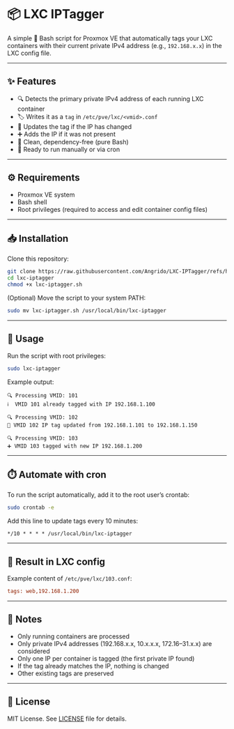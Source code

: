 # 📦 LXC IPTagger

A simple 🔧 Bash script for Proxmox VE that automatically tags your LXC containers with their current private IPv4 address (e.g., `192.168.x.x`) in the LXC config file.

---

## ✨ Features

- 🔍 Detects the primary private IPv4 address of each running LXC container
- 🏷️ Writes it as a `tag` in `/etc/pve/lxc/<vmid>.conf`
- 🔁 Updates the tag if the IP has changed
- ➕ Adds the IP if it was not present
- 🔐 Clean, dependency-free (pure Bash)
- 🤖 Ready to run manually or via cron

---

## ⚙️ Requirements

- Proxmox VE system
- Bash shell
- Root privileges (required to access and edit container config files)

---

## 📥 Installation

Clone this repository:

```bash
git clone https://raw.githubusercontent.com/Angrido/LXC-IPTagger/refs/heads/main/lxc-iptagger.sh
cd lxc-iptagger
chmod +x lxc-iptagger.sh
````

(Optional) Move the script to your system PATH:

```bash
sudo mv lxc-iptagger.sh /usr/local/bin/lxc-iptagger
```

---

## 🚀 Usage

Run the script with root privileges:

```bash
sudo lxc-iptagger
```

Example output:

```
🔍 Processing VMID: 101
ℹ️  VMID 101 already tagged with IP 192.168.1.100

🔍 Processing VMID: 102
🔁 VMID 102 IP tag updated from 192.168.1.101 to 192.168.1.150

🔍 Processing VMID: 103
➕ VMID 103 tagged with new IP 192.168.1.200
```

---

## ⏱️ Automate with cron

To run the script automatically, add it to the root user’s crontab:

```bash
sudo crontab -e
```

Add this line to update tags every 10 minutes:

```cron
*/10 * * * * /usr/local/bin/lxc-iptagger
```

---

## 🧾 Result in LXC config

Example content of `/etc/pve/lxc/103.conf`:

```ini
tags: web,192.168.1.200
```

---

## 📌 Notes

* Only running containers are processed
* Only private IPv4 addresses (192.168.x.x, 10.x.x.x, 172.16–31.x.x) are considered
* Only one IP per container is tagged (the first private IP found)
* If the tag already matches the IP, nothing is changed
* Other existing tags are preserved

---

## 🪪 License

MIT License. See [LICENSE](LICENSE) file for details.

